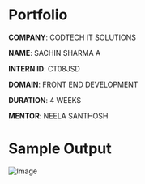 # Portfolio

 **COMPANY**: CODTECH IT SOLUTIONS

 **NAME**: SACHIN SHARMA A

 **INTERN ID**: CT08JSD

 **DOMAIN**: FRONT END DEVELOPMENT

 **DURATION**: 4 WEEKS

 **MENTOR**: NEELA SANTHOSH

 # Sample Output

![Image](https://github.com/user-attachments/assets/a87064e6-4f55-4554-8dd9-4de1255a442f)
